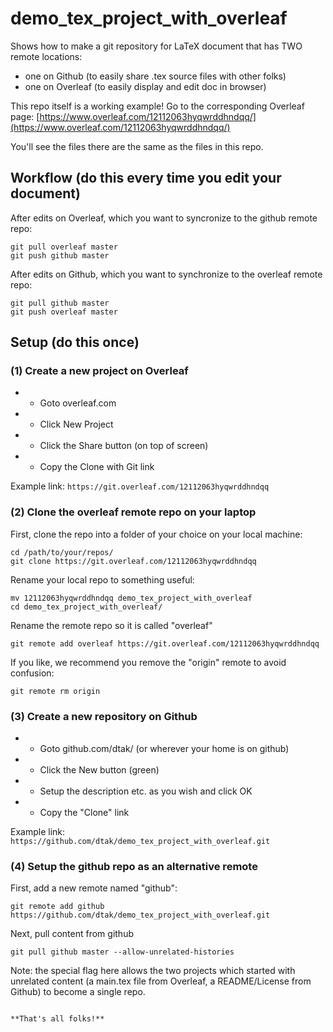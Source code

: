 # demo_tex_project_with_overleaf

Shows how to make a git repository for LaTeX document that has TWO remote locations:
* one on Github (to easily share .tex source files with other folks)
* one on Overleaf (to easily display and edit doc in browser)

This repo itself is a working example! 
Go to the corresponding Overleaf page:
[https://www.overleaf.com/12112063hyqwrddhndqq/](https://www.overleaf.com/12112063hyqwrddhndqq/)

You'll see the files there are the same as the files in this repo.


## Workflow (do this every time you edit your document)

After edits on Overleaf, which you want to syncronize to the github remote repo:
```
git pull overleaf master
git push github master
```

After edits on Github, which you want to synchronize to the overleaf remote repo:
```
git pull github master
git push overleaf master
```


## Setup (do this once)

### (1) Create a new project on Overleaf

* * Goto overleaf.com 
* * Click New Project
* * Click the Share button (on top of screen)
* * Copy the Clone with Git link

Example link: `https://git.overleaf.com/12112063hyqwrddhndqq`

### (2) Clone the overleaf remote repo on your laptop

First, clone the repo into a folder of your choice on your local machine:
```
cd /path/to/your/repos/
git clone https://git.overleaf.com/12112063hyqwrddhndqq
```

Rename your local repo to something useful:
```
mv 12112063hyqwrddhndqq demo_tex_project_with_overleaf
cd demo_tex_project_with_overleaf/
```

Rename the remote repo so it is called "overleaf"
```
git remote add overleaf https://git.overleaf.com/12112063hyqwrddhndqq
```

If you like, we recommend you remove the "origin" remote to avoid confusion:
```
git remote rm origin
```

### (3) Create a new repository on Github

* * Goto github.com/dtak/ (or wherever your home is on github)
* * Click the New button (green)
* * Setup the description etc. as you wish and click OK
* * Copy the "Clone" link

Example link: `https://github.com/dtak/demo_tex_project_with_overleaf.git`

### (4) Setup the github repo as an alternative remote

First, add a new remote named "github":
```
git remote add github https://github.com/dtak/demo_tex_project_with_overleaf.git
```

Next, pull content from github
```
git pull github master --allow-unrelated-histories
```
Note: the special flag here allows the two projects which started with unrelated content (a main.tex file from Overleaf, a README/License from Github) to become a single repo.



```

**That's all folks!**

